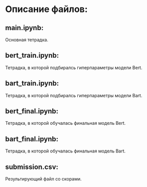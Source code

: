 # Описание файлов:

## main.ipynb:

Основная тетрадка.

## bert_train.ipynb:

Тетрадка, в которой подбиралсь гиперпараметры модели Bert.

## bart_train.ipynb:

Тетрадка, в которой подбиралсь гиперпараметры модели Bart.

## bert_final.ipynb:

Тетрадка, в которой обучалась финальная модель Bert.

## bart_final.ipynb:

Тетрадка, в которой обучалась финальная модель Bart.

## submission.csv:

Результирующий файл со скорами.